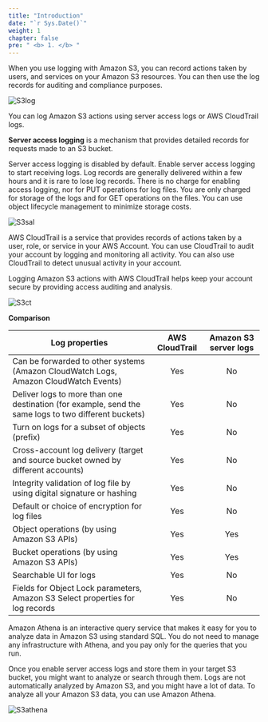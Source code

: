 ```yaml
---
title: "Introduction"
date: "`r Sys.Date()`"
weight: 1
chapter: false
pre: " <b> 1. </b> "
---
```


When you use logging with Amazon S3, you can record actions taken by users, and services on your Amazon S3 resources. You can then use the log records for auditing and compliance purposes.

![S3log](/images/1.introduce/10.png)

You can log Amazon S3 actions using server access logs or AWS CloudTrail logs.

**Server access logging** is a mechanism that provides detailed records for requests made to an S3 bucket.

Server access logging is disabled by default. Enable server access logging to start receiving logs. Log records are generally delivered within a few hours and it is rare to lose log records. There is no charge for enabling access logging, nor for PUT operations for log files. You are only charged for storage of the logs and for GET operations on the files. You can use object lifecycle management to minimize storage costs.

![S3sal](/images/1.introduce/11.png)

AWS CloudTrail is a service that provides records of actions taken by a user, role, or service in your AWS Account. You can use CloudTrail to audit your account by logging and monitoring all activity. You can also use CloudTrail to detect unusual activity in your account.

Logging Amazon S3 actions with AWS CloudTrail helps keep your account secure by providing access auditing and analysis.

![S3ct](/images/1.introduce/12.png)

**Comparison**

| Log properties                                                                                       | AWS CloudTrail | Amazon S3 server logs |
| ---------------------------------------------------------------------------------------------------- | :------------: | :-------------------: |
| Can be forwarded to other systems (Amazon CloudWatch Logs, Amazon CloudWatch Events)                 |      Yes       |          No           |
| Deliver logs to more than one destination (for example, send the same logs to two different buckets) |      Yes       |          No           |
| Turn on logs for a subset of objects (prefix)                                                        |      Yes       |          No           |
| Cross-account log delivery (target and source bucket owned by different accounts)                    |      Yes       |          No           |
| Integrity validation of log file by using digital signature or hashing                               |      Yes       |          No           |
| Default or choice of encryption for log files                                                        |      Yes       |          No           |
| Object operations (by using Amazon S3 APIs)                                                          |      Yes       |          Yes          |
| Bucket operations (by using Amazon S3 APIs)                                                          |      Yes       |          Yes          |
| Searchable UI for logs                                                                               |      Yes       |          No           |
| Fields for Object Lock parameters, Amazon S3 Select properties for log records                       |      Yes       |          No           |

Amazon Athena is an interactive query service that makes it easy for you to analyze data in Amazon S3 using standard SQL. You do not need to manage any infrastructure with Athena, and you pay only for the queries that you run.

Once you enable server access logs and store them in your target S3 bucket, you might want to analyze or search through them. Logs are not automatically analyzed by Amazon S3, and you might have a lot of data. To analyze all your Amazon S3 data, you can use Amazon Athena.

![S3athena](/images/1.introduce/13.png)

